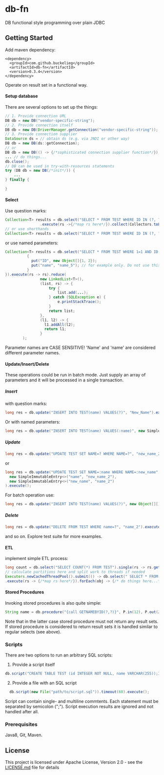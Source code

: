 # db-fn
DB functional style programming over plain JDBC

## Getting Started
Add maven dependency:
```
<dependency>
  <groupId>com.github.buckelieg</groupId>
  <artifactId>db-fn</artifactId>
  <version>0.3.4</version>
</dependency>
```
Operate on result set in a functional way.
#### Setup database
There are several options to set up the things:
```java
// 1. Provide connection URL
DB db = new DB("vendor-specific-string");
// 2. Provide connection itself
DB db = new DB(DriverManager.getConnection("vendor-specific-string"));
// 3. Provide connection supplier
DataSource ds = // obtain ds (e.g. via JNDI or other way) 
DB db = new DB(ds::getConnection);
// or
DB db = new DB(() -> {/*sophisticated connection supplier function*/});
... // do things...
db.close();
// DB can be used in try-with-resources statements
try (DB db = new DB(/*init*/)) {
    ...
} finally {
    
}
```
#### Select
Use question marks:
```java
Collection<T> results = db.select("SELECT * FROM TEST WHERE ID IN (?, ?)", 1, 2)
                .execute(rs ->{/*map rs here*/}).collect(Collectors.toList());
// or use shorthands
Collection<T> results = db.select("SELECT * FROM TEST WHERE ID IN (?, ?)", 1, 2).list(rs ->{/*map rs here*/});
```
or use named parameters:
```java
Collection<T> results = db.select("SELECT * FROM TEST WHERE 1=1 AND ID IN (:ID) OR NAME=:name", new HashMap<String, Object> {
          {
            put("ID", new Object[]{1, 2});
            put("name", "name_5"); // for example only. Do not use this IRL.
          }
}).execute(rs -> rs).reduce(
                new LinkedList<T>(),
                (list, rs) -> {
                    try {
                        list.add(...);
                    } catch (SQLException e) {
                        e.printStackTrace();
                    }
                    return list;
                },
                (l1, l2) -> {
                  l1.addAll(l2);
                  return l1;
                }
        );
```
Parameter names are CASE SENSITIVE! 'Name' and 'name' are considered different parameter names.

#### Update/Insert/Delete

These operations could be run in batch mode. Just supply an array of parameters and it will be processed in a single transaction.

##### Insert 

with question marks:
```java
long res = db.update("INSERT INTO TEST(name) VALUES(?)", "New_Name").execute();
```
Or with named parameters:
```java
long res = db.update("INSERT INTO TEST(name) VALUES(:name)", new SimpleImmutableEntry<>("name","New_Name")).execute();
```
##### Update
```java
long res = db.update("UPDATE TEST SET NAME=? WHERE NAME=?", "new_name_2", "name_2").execute();
```
or
```java
long res = db.update("UPDATE TEST SET NAME=:name WHERE NAME=:new_name", 
  new SimpleImmutableEntry<>("name", "new_name_2"), 
  new SimpleImmutableEntry<>("new_name", "name_2")
).execute();
```
For batch operation use:
```java
long res = db.update("INSERT INTO TEST(name) VALUES(?)", new Object[][]{ {"name1"}, {"name2"} }).execute();
```  
##### Delete
```java
long res = db.update("DELETE FROM TEST WHERE name=?", "name_2").execute();
```
and so on. Explore test suite for more examples.

#### ETL
implement simple ETL process:
```java
long count = db.select("SELECT COUNT(*) FROM TEST").single(rs -> rs.getLong(1)).orElse(0L);
// calculate partitions here and split work to threads if needed
Executors.newCachedThreadPool().submit(() -> db.select(" SELECT * FROM TEST WHERE 1=1 AND ID>? AND ID<?", start, end)
.execute(rs -> {/*map rs here*/}).forEach(obj -> {/* do things here...*/}));
```

#### Stored Procedures
Invoking stored procedures is also quite simple:
```java
String name = db.procedure("{call GETNAMEBYID(?,?)}", P.in(12), P.out(JDBCType.VARCHAR)).call(cs -> cs.getString(2)).orElse("Unknown");
```
Note that in the latter case stored procedure must not return any result sets.
If stored procedure is considered to return result sets it is handled similar to regular selects (see above).

### Scripts
There are two options to run an arbitrary SQL scripts:

1) Provide a script itself
```java
db.script("CREATE TABLE TEST (id INTEGER NOT NULL, name VARCHAR(255));INSERT INTO TEST(id, name) VALUES(1, 'whatever');UPDATE TEST SET name = 'whatever_new' WHERE name = 'whatever';DROP TABLE TEST;").execute();
```
2) Provide a file with an SQL script
```java
  db.script(new File("path/to/script.sql")).timeout(60).execute();
```
Script can contain single- and multiline commtents. Each statement must be separated by semicolon (";").
Script execution results are ignored and not handled after all.

### Prerequisites
Java8, Git, Maven.

## License
This project is licensed under Apache License, Version 2.0 - see the [LICENSE.md](LICENSE.md) file for details

